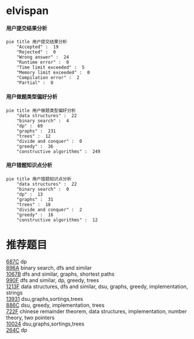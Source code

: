 # elvispan

<!-- tabs:start -->



#### **用户提交结果分析**

```mermaid
pie title 用户提交结果分析
    "Accepted" :  19
    "Rejected" :  0
    "Wrong answer" :  24
    "Runtime error" :  0
    "Time limit exceeded" :  5
    "Memory limit exceeded" :  0
    "Compilation error" :  2
    "Partial" :  0
```

#### **用户做题类型偏好分析**

```mermaid
pie title 用户做题类型偏好分析
    "data structures" :  22
    "binary search" :  4
    "dp" :  69
    "graphs" :  231
    "trees" :  12
    "divide and conquer" :  0
    "greedy" :  36
    "constructive algorithms" :  249
```
#### **用户错题知识点分析**

```mermaid
pie title 用户错题知识点分析
    "data structures" :  22
    "binary search" :  0
    "dp" :  13
    "graphs" :  31
    "trees" :  18
    "divide and conquer" :  2
    "greedy" :  16
    "constructive algorithms" :  12
```



<!-- tabs:end -->
# 推荐题目
[687C](https://codeforces.com/contest/687/problem/C)		dp		  
[896A](https://codeforces.com/contest/896/problem/A)		binary search,
                        dfs and similar		  
[1067B](https://codeforces.com/contest/1067/problem/B)		dfs and similar,
                        graphs,
                        shortest paths		  
[990F](https://codeforces.com/contest/990/problem/F)		dfs and similar,
                        dp,
                        greedy,
                        trees		  
[1213F](https://codeforces.com/contest/1213/problem/F)		data structures,
                        dfs and similar,
                        dsu,
                        graphs,
                        greedy,
                        implementation,
                        strings		  
[13931](https://codeforces.com/contest/1393/problem/1)		dsu,graphs,sortings,trees		  
[886C](https://codeforces.com/contest/886/problem/C)		dsu,
                        greedy,
                        implementation,
                        trees		  
[722F](https://codeforces.com/contest/722/problem/F)		chinese remainder theorem,
                        data structures,
                        implementation,
                        number theory,
                        two pointers		  
[10024](https://codeforces.com/contest/1002/problem/4)		dsu,graphs,sortings,trees		  
[264C](https://codeforces.com/contest/264/problem/C)		dp		  
